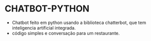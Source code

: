 # CHATBOT-PYTHON

+ Chatbot feito em python usando a biblioteca chatterbot, que tem inteligencia artificial integrada.
+ código simples e conversação para um restaurante.
